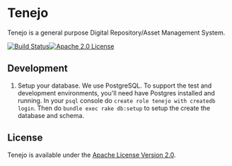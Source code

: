 Tenejo
======

Tenejo is a general purpose Digital Repository/Asset Management System.

[![Build Status](https://travis-ci.org/curationexperts/tenejo.svg?branch=master)](https://travis-ci.org/curationexperts/tenejo)[![Apache 2.0 License](http://img.shields.io/badge/APACHE2-license-blue.svg)](./LICENSE)

Development
-----------

1. Setup your database.
   We use PostgreSQL. To support the test and development environments, you'll
   need have Postgres installed and running. In your `psql` console do
   `create role tenejo with createdb login`. Then do
   `bundle exec rake db:setup` to setup the create the database and schema.

License
-------

Tenejo is available under the [Apache License Version 2.0](./LICENSE).
